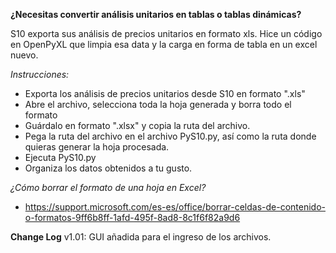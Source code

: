 **¿Necesitas convertir análisis unitarios en tablas o tablas dinámicas?**

S10 exporta sus análisis de precios unitarios en formato xls. Hice un código en OpenPyXL que limpia esa data y la carga en forma de tabla en un excel nuevo.

*Instrucciones:*
  - Exporta los análisis de precios unitarios desde S10 en formato ".xls"
  - Abre el archivo, selecciona toda la hoja generada y borra todo el formato
  - Guárdalo en formato ".xlsx" y copia la ruta del archivo.
  - Pega la ruta del archivo en el archivo PyS10.py, así como la ruta donde quieras generar la hoja procesada.
  - Ejecuta PyS10.py
  - Organiza los datos obtenidos a tu gusto.

*¿Cómo borrar el formato de una hoja en Excel?*
  - https://support.microsoft.com/es-es/office/borrar-celdas-de-contenido-o-formatos-9ff6b8ff-1afd-495f-8ad8-8c1f6f82a9d6

**Change Log**
v1.01: GUI añadida para el ingreso de los archivos.
